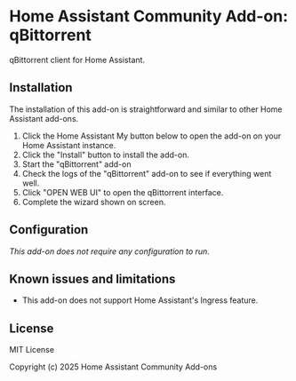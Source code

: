 # Home Assistant Community Add-on: qBittorrent

qBittorrent client for Home Assistant.

## Installation

The installation of this add-on is straightforward and similar to other Home Assistant add-ons.

1. Click the Home Assistant My button below to open the add-on on your Home Assistant instance.
2. Click the "Install" button to install the add-on.
3. Start the "qBittorrent" add-on
4. Check the logs of the "qBittorrent" add-on to see if everything went well.
5. Click "OPEN WEB UI" to open the qBittorrent interface.
6. Complete the wizard shown on screen.

## Configuration

_This add-on does not require any configuration to run._

## Known issues and limitations

- This add-on does not support Home Assistant's Ingress feature.

## License

MIT License

Copyright (c) 2025 Home Assistant Community Add-ons
